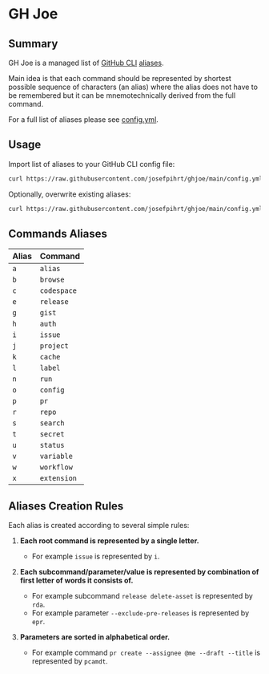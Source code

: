# GH Joe

## Summary

GH Joe is a managed list of [GitHub CLI](https://cli.github.com/manual/gh) [aliases](https://cli.github.com/manual/gh_alias).

Main idea is that each command should be represented by shortest possible sequence of characters (an alias) where the alias does not have to be remembered but it can be mnemotechnically derived from the full command.

For a full list of aliases please see [config.yml](https://github.com/josefpihrt/ghjoe/blob/main/config.yml).

## Usage

Import list of aliases to your GitHub CLI config file:

```sh
curl https://raw.githubusercontent.com/josefpihrt/ghjoe/main/config.yml | gh alias import -
```

Optionally, overwrite existing aliases:

```sh
curl https://raw.githubusercontent.com/josefpihrt/ghjoe/main/config.yml | gh alias import --clobber -
```

## Commands Aliases

| Alias | Command |
| --- | --- |
| `a` | `alias` |
| `b` | `browse` |
| `c` | `codespace` |
| `e` | `release` |
| `g` | `gist` |
| `h` | `auth` |
| `i` | `issue` |
| `j` | `project` |
| `k` | `cache` |
| `l` | `label` |
| `n` | `run` |
| `o` | `config` |
| `p` | `pr` |
| `r` | `repo` |
| `s` | `search` |
| `t` | `secret` |
| `u` | `status` |
| `v` | `variable` |
| `w` | `workflow` |
| `x` | `extension` |

## Aliases Creation Rules

Each alias is created according to several simple rules:

1. **Each root command is represented by a single letter.**
   - For example `issue`  is represented by `i`.

2. **Each subcommand/parameter/value is represented by combination of first letter of words it consists of.**
   - For example subcommand `release delete-asset` is represented by `rda`.
   - For example parameter `--exclude-pre-releases` is represented by `epr`.

3. **Parameters are sorted in alphabetical order.**
   - For example command `pr create --assignee @me --draft --title` is represented by `pcamdt`.